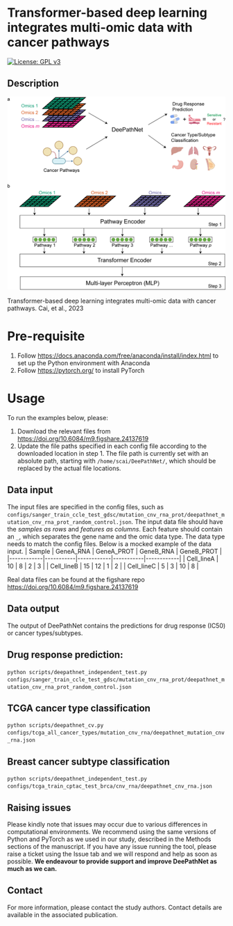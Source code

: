 # Transformer-based deep learning integrates multi-omic data with cancer pathways

[![License: GPL v3](https://img.shields.io/badge/License-GPLv3-blue.svg)](https://www.gnu.org/licenses/gpl-3.0)

Description
--

![Figure1](./figures/Figure1.png)

Transformer-based deep learning integrates multi-omic data with cancer pathways.
Cai, et al., 2023

# Pre-requisite

1. Follow https://docs.anaconda.com/free/anaconda/install/index.html to set up the Python environment with Anaconda
2. Follow https://pytorch.org/ to install PyTorch


# Usage

To run the examples below, please: 
1. Download the relevant files from https://doi.org/10.6084/m9.figshare.24137619
2. Update the file paths specified in each config file according to the downloaded location in step 1. The file path is currently set with an absolute path, starting with `/home/scai/DeePathNet/`, which should be replaced by the actual file locations.

## Data input
The input files are specified in the config files, such as ```configs/sanger_train_ccle_test_gdsc/mutation_cnv_rna_prot/deepathnet_mutation_cnv_rna_prot_random_control.json```.
The input data file should have the *samples as rows* and *features as columns*. Each feature should contain an `_`, which separates the gene name and the omic data type. The data type needs to match the config files. Below is a mocked example of the data input.
| Sample     | GeneA_RNA | GeneA_PROT | GeneB_RNA | GeneB_PROT |
|------------|-----------|------------|-----------|------------|
| Cell_lineA | 10        | 8          | 2         | 3          |
| Cell_lineB | 15        | 12         | 1         | 2          |
| Cell_lineC | 5         | 3          | 10        | 8          |

Real data files can be found at the figshare repo https://doi.org/10.6084/m9.figshare.24137619 

## Data output
The output of DeePathNet contains the predictions for drug response (IC50) or cancer types/subtypes.

## Drug response prediction:

```python scripts/deepathnet_independent_test.py configs/sanger_train_ccle_test_gdsc/mutation_cnv_rna_prot/deepathnet_mutation_cnv_rna_prot_random_control.json```

## TCGA cancer type classification

```python scripts/deepathnet_cv.py configs/tcga_all_cancer_types/mutation_cnv_rna/deepathnet_mutation_cnv_rna.json```

## Breast cancer subtype classification

```python scripts/deepathnet_independent_test.py configs/tcga_train_cptac_test_brca/cnv_rna/deepathnet_cnv_rna.json```

## Raising issues
Please kindly note that issues may occur due to various differences in computational environments. We recommend using 
the same versions of Python and PyTorch as we used in our study, described in the Methods sections of the manuscript. 
If you have any issue running the tool, please raise a ticket using the Issue tab and we will respond and help as soon as possible.
**We endeavour to provide support and improve DeePathNet as much as we can.**

Contact
--
For more information, please contact the study authors. Contact details are available in the associated publication. 
